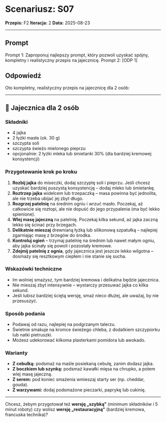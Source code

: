 ﻿# Scenariusz: S07
**Przepis:** F2
**Iteracja:** 2
**Data:** 2025-08-23

---

## Prompt
Prompt 1: Zaproponuj najlepszy prompt, który pozwoli uzyskać spójny, kompletny i realistyczny przepis na jajecznicę. Prompt 2: [ODP 1]


## Odpowiedź
Oto kompletny, realistyczny przepis na jajecznicę dla 2 osób:

---

## 🥚 Jajecznica dla 2 osób

### Składniki

* 4 jajka
* 2 łyżki masła (ok. 30 g)
* szczypta soli
* szczypta świeżo mielonego pieprzu
* opcjonalnie: 2 łyżki mleka lub śmietanki 30% (dla bardziej kremowej konsystencji)

### Przygotowanie krok po kroku

1. **Rozbij jajka** do miseczki, dodaj szczyptę soli i pieprzu. Jeśli chcesz uzyskać bardziej puszystą konsystencję – dodaj mleko lub śmietankę.
2. **Roztrzep jajka** widelcem lub trzepaczką – masa powinna być jednolita, ale nie trzeba ubijać jej zbyt długo.
3. **Rozgrzej patelnię** na średnim ogniu i wrzuć masło. Poczekaj, aż całkowicie się roztopi, ale nie dopuść do jego przypalenia (ma być lekko spienione).
4. **Wlej masę jajeczną** na patelnię. Poczekaj kilka sekund, aż jajka zaczną lekko się ścinać przy brzegach.
5. **Delikatnie mieszaj** drewnianą łyżką lub silikonową szpatułką – najlepiej zgarniając masę z brzegów do środka.
6. **Kontroluj ogień** – trzymaj patelnię na średnim lub nawet małym ogniu, aby jajka ścinały się powoli i pozostały kremowe.
7. **Zdejmij patelnię z ognia**, gdy jajecznica jest jeszcze lekko wilgotna – dosmaży się resztkowym ciepłem i nie stanie się sucha.

### Wskazówki techniczne

* Im wolniej smażysz, tym bardziej kremowa i delikatna będzie jajecznica.
* Nie mieszaj zbyt intensywnie – wystarczy przesuwać jajka co kilka sekund.
* Jeśli lubisz bardziej ściętą wersję, smaż nieco dłużej, ale uważaj, by nie przesuszyć.

### Sposób podania

* Podawaj od razu, najlepiej na podgrzanym talerzu.
* Świetnie smakuje na kromce świeżego chleba, z dodatkiem szczypiorku lub natki pietruszki.
* Możesz udekorować kilkoma plasterkami pomidora lub awokado.

### Warianty

* **Z cebulką:** podsmaż na maśle posiekaną cebulę, zanim dodasz jajka.
* **Z boczkiem lub szynką:** podsmaż kawałki mięsa na chrupko, a potem wlej masę jajeczną.
* **Z serem:** pod koniec smażenia wmieszaj starty ser (np. cheddar, gouda).
* **Z warzywami:** dodaj podsmażone pieczarki, paprykę lub cukinię.

---

Chcesz, żebym przygotował też **wersję „szybką”** (minimum składników i 5 minut roboty) czy wolisz **wersję „restauracyjną”** (bardziej kremowa, francuska technika)?
